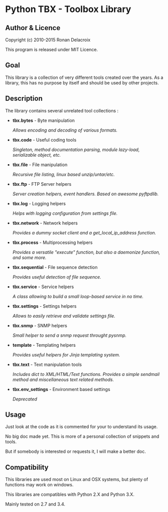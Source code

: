 Python TBX - Toolbox Library
============================


Author & Licence
----------------

Copyright (c) 2010-2015 Ronan Delacroix

This program is released under MIT Licence.


Goal
----

This library is a collection of very different tools created over the years. As a library, this has no purpose by itself and should be used by other projects.


Description
-----------

The library contains several unrelated tool collections :


- **tbx.bytes** - Byte manipulation

    *Allows encoding and decoding of various formats.*

- **tbx.code** - Useful coding tools

    *Singleton, method documentation parsing, module lazy-load, serializable object, etc.*

- **tbx.file** - File manipulation

    *Recursive file listing, linux based unzip/untar/etc.*

- **tbx.ftp** - FTP Server helpers

    *Server creation helpers, event handlers. Based on awesome pyftpdlib.*

- **tbx.log** - Logging helpers

    *Helps with logging configuration from settings file.*

- **tbx.network** - Network helpers

    *Provides a dummy socket client and a get_local_ip_address function.*

- **tbx.process** - Multiprocessing helpers

    *Provides a versatile "execute" function, but also a daemonize function, and some more.*

- **tbx.sequential** - File sequence detection

    *Provides useful detection of file sequence.*

- **tbx.service** - Service helpers

    *A class allowing to build a small loop-based service in no time.*

- **tbx.settings** - Settings helpers

    *Allows to easily retrieve and validate settings file.*

- **tbx.snmp** - SNMP helpers

    *Small helper to send a snmp request throught pysnmp.*

- **template** - Templating helpers

    *Provides useful helpers for Jinja templating system.*

- **tbx.text** - Text manipulation tools

    *Includes dict to XML/HTML/Text functions. Provides a simple sendmail method and miscellaneous text related methods.*

- **tbx.env_settings** - Environment based settings

    *Deprecated*


Usage
-----

Just look at the code as it is commented for your to understand its usage.

No big doc made yet. This is more of a personal collection of snippets and tools.

But if somebody is interested or requests it, I will make a better doc.


Compatibility
-------------

This libraries are used most on Linux and OSX systems, but plenty of functions may work on windows.

This libraries are compatibles with Python 2.X and Python 3.X.

Mainly tested on 2.7 and 3.4.
